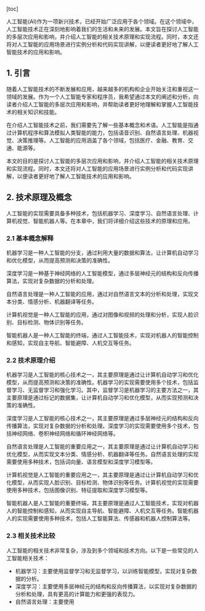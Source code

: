 
[toc]                    
                
                
人工智能(AI)作为一项新兴技术，已经开始广泛应用于各个领域。在这个领域中，人工智能技术正在深刻地影响着我们的生活和未来的发展。本文旨在探讨人工智能的多层次应用和影响，并介绍人工智能的相关技术原理和实现流程。同时，本文还将对人工智能的应用场景进行实例分析和代码实现讲解，以便读者更好地了解人工智能技术的应用和影响。

## 1. 引言

随着人工智能技术的不断发展和应用，越来越多的机构和企业开始关注和重视这一领域的发展。作为一个人工智能专家和程序员，我希望通过本文的阐述和分析，向读者介绍人工智能的多层次应用和影响，并帮助读者更好地理解和掌握人工智能技术的相关知识和技能。

在介绍人工智能技术之前，我们需要先了解一些基本概念和术语。人工智能是指通过计算机程序和算法模拟人类智能的能力，包括语音识别、自然语言处理、机器视觉、决策推理等。人工智能的应用涵盖了各个领域，包括医疗、金融、教育、交通、能源等。

本文的目的是探讨人工智能的多层次应用和影响，并介绍人工智能的相关技术原理和实现流程。同时，本文还将对人工智能的应用场景进行实例分析和代码实现讲解，以便读者更好地了解人工智能技术的应用和影响。

## 2. 技术原理及概念

人工智能的实现需要具备多种技术，包括机器学习、深度学习、自然语言处理、计算机视觉、智能机器人等。在本章中，我们将详细介绍这些技术的原理和应用。

### 2.1 基本概念解释

机器学习是一种人工智能的分支，通过利用大量的数据和算法，让计算机自动学习和优化模型，从而提高预测和决策的准确性。

深度学习是一种基于神经网络的人工智能模型，通过多层神经元的结构和反向传播算法，实现对复杂数据的分析和处理。

自然语言处理是一种人工智能的应用，通过对自然语言文本的分析和处理，实现文本分类、情感分析、机器翻译等任务。

计算机视觉是一种人工智能的应用，通过对图像和视频的处理和分析，实现人脸识别、目标检测、物体识别等任务。

智能机器人是一种人工智能的终端，通过人工智能技术，实现对机器人的智能控制和感知，实现自主导航、智能避障、人机交互等任务。

### 2.2 技术原理介绍

机器学习是人工智能的核心技术之一，其主要原理是通过让计算机自动学习和优化模型，从而提高预测和决策的准确性。机器学习的实现需要使用多个技术，包括监督学习、无监督学习和强化学习。其中，监督学习是机器学习的主要方法之一，其主要原理是通过标记的数据集，让计算机自动学习和优化模型，从而实现预测和决策的准确性。

深度学习是人工智能的核心技术之一，其主要原理是通过多层神经元的结构和反向传播算法，实现对复杂数据的分析和处理。深度学习的实现需要使用多个技术，包括神经网络、卷积神经网络和循环神经网络等。

自然语言处理是人工智能的重要应用之一，其主要原理是通过让计算机自动学习和优化模型，从而实现文本分类、情感分析、机器翻译等任务。自然语言处理的实现需要使用多种技术，包括词向量、语言模型和深度学习模型等。

计算机视觉是人工智能的重要应用之一，其主要原理是通过让计算机自动学习和优化模型，从而实现人脸识别、目标检测、物体识别等任务。计算机视觉的实现需要使用多种技术，包括图像识别、特征提取和深度学习模型等。

智能机器人是人工智能的重要终端，其主要原理是通过人工智能技术，实现对机器人的智能控制和感知，从而实现自主导航、智能避障、人机交互等任务。智能机器人的实现需要使用多种技术，包括人工智能算法、传感器和机器人控制算法等。

### 2.3 相关技术比较

人工智能的相关技术非常复杂，涉及到多个领域和技术方向。以下是一些常见的人工智能相关技术：

- 机器学习：主要使用监督学习和无监督学习，以训练智能模型，实现对复杂数据的分析。
- 深度学习：主要使用多层神经元的结构和反向传播算法，以实现对复杂数据的分析和处理，具有更高的计算能力和更强的表现力。
- 自然语言处理：主要使用

